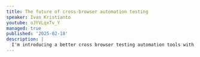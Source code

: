 ```yaml
---
title: The future of cross-browser automation testing
speaker: Ivan Kristianto
youtube: oJYVLqxTv_Y
managed: true
published: '2025-02-18'
description: |
  I'm introducing a better cross browser testing automation tools with WebDriver BiDi along with demo for example cases.
---
```

